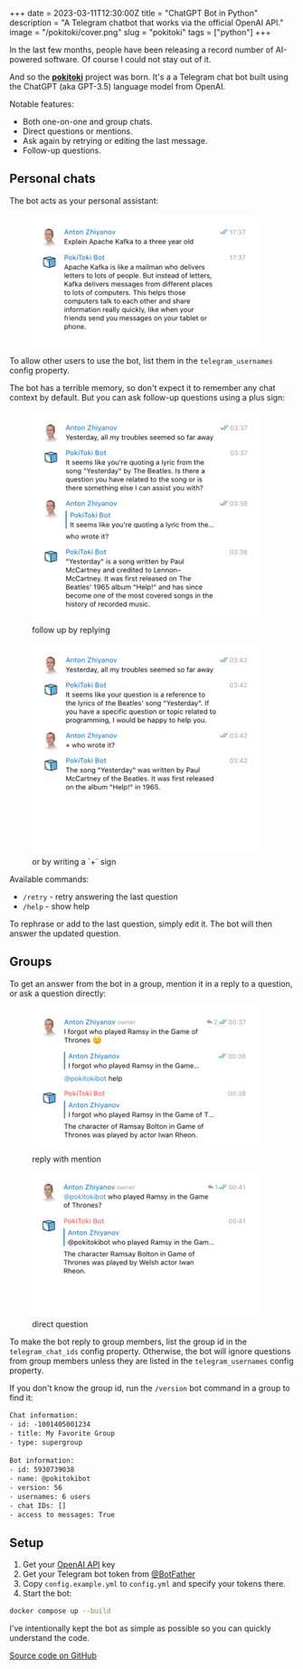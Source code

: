 +++
date = 2023-03-11T12:30:00Z
title = "ChatGPT Bot in Python"
description = "A Telegram chatbot that works via the official OpenAI API."
image = "/pokitoki/cover.png"
slug = "pokitoki"
tags = ["python"]
+++

In the last few months, people have been releasing a record number of AI-powered software. Of course I could not stay out of it.

And so the [**pokitoki**](https://github.com/nalgeon/pokitoki) project was born. It's a a Telegram chat bot built using the ChatGPT (aka GPT-3.5) language model from OpenAI.

Notable features:

-   Both one-on-one and group chats.
-   Direct questions or mentions.
-   Ask again by retrying or editing the last message.
-   Follow-up questions.

## Personal chats

The bot acts as your personal assistant:

<div class="row">
<div class="col-xs-12 col-sm-6">
<figure>
    <img src="./chat-1.png" alt="Sample chat" width="400" class="img-bordered-thin">
</figure>
</div>
</div>

To allow other users to use the bot, list them in the `telegram_usernames` config property.

The bot has a terrible memory, so don't expect it to remember any chat context by default. But you can ask follow-up questions using a plus sign:

<div class="row">
<div class="col-xs-12 col-sm-6">
<figure>
    <img src="./chat-2.png" alt="Follow-up by reply" width="400" class="img-bordered-thin">
    <figcaption>follow up by replying<figcaption>
</figure>
</div>
<div class="col-xs-12 col-sm-6">
<figure>
    <img src="./chat-3.png" alt="Follow-up by plus sign" width="400" class="img-bordered-thin">
    <figcaption>or by writing a `+` sign<figcaption>
</figure>
</div>
</div>

Available commands:

-   `/retry` - retry answering the last question
-   `/help` - show help

To rephrase or add to the last question, simply edit it. The bot will then answer the updated question.

## Groups

To get an answer from the bot in a group, mention it in a reply to a question, or ask a question directly:

<div class="row">
<div class="col-xs-12 col-sm-6">
<figure>
    <img src="./chat-4.png" alt="Reply with mention" width="400" class="img-bordered-thin">
    <figcaption>reply with mention<figcaption>
</figure>
</div>
<div class="col-xs-12 col-sm-6">
<figure>
    <img src="./chat-5.png" alt="Direct question" width="400" class="img-bordered-thin">
    <figcaption>direct question<figcaption>
</figure>
</div>
</div>

To make the bot reply to group members, list the group id in the `telegram_chat_ids` config property. Otherwise, the bot will ignore questions from group members unless they are listed in the `telegram_usernames` config property.

If you don't know the group id, run the `/version` bot command in a group to find it:

```
Chat information:
- id: -1001405001234
- title: My Favorite Group
- type: supergroup

Bot information:
- id: 5930739038
- name: @pokitokibot
- version: 56
- usernames: 6 users
- chat IDs: []
- access to messages: True
```

## Setup

1. Get your [OpenAI API](https://openai.com/api/) key
2. Get your Telegram bot token from [@BotFather](https://t.me/BotFather)
3. Copy `config.example.yml` to `config.yml` and specify your tokens there.
4. Start the bot:

```bash
docker compose up --build
```

I've intentionally kept the bot as simple as possible so you can quickly understand the code.

[Source code on GitHub](https://github.com/nalgeon/pokitoki)

